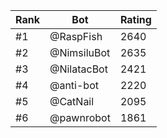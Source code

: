 Rank|Bot|Rating
---|---|---
#1|@RaspFish|2640
#2|@NimsiluBot|2635
#3|@NilatacBot|2421
#4|@anti-bot|2220
#5|@CatNail|2095
#6|@pawnrobot|1861
